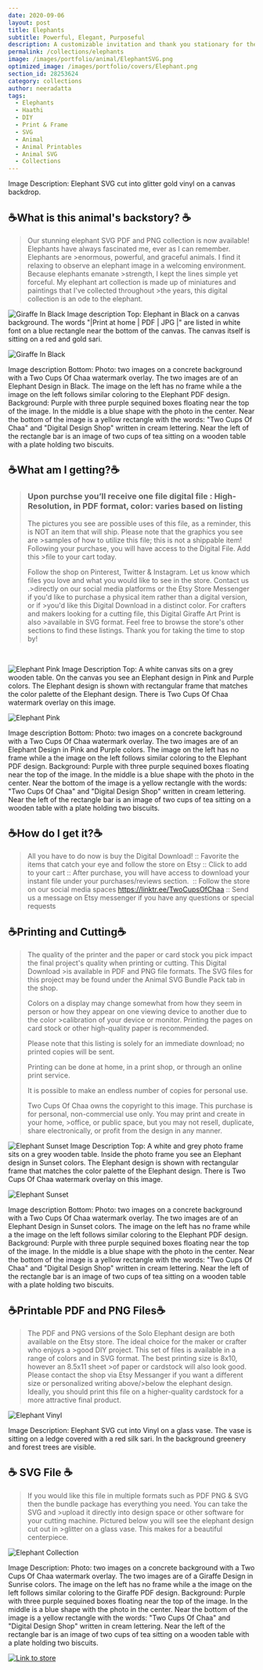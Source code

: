 ```yaml
---
date: 2020-09-06
layout: post
title: Elephants
subtitle: Powerful, Elegant, Purposeful
description: A customizable invitation and thank you stationary for the groom and groomsmen.
permalink: /collections/elephants
image: /images/portfolio/animal/ElephantSVG.png
optimized_image: /images/portfolio/covers/Elephant.png
section_id: 28253624
category: collections
author: neeradatta
tags:
  - Elephants
  - Haathi
  - DIY
  - Print & Frame
  - SVG
  - Animal
  - Animal Printables
  - Animal SVG
  - Collections
---
```


Image Description: Elephant SVG cut into glitter gold vinyl on a canvas backdrop.




## ☕What is this animal's backstory? ☕

>Our stunning elephant SVG PDF and PNG collection is now available! Elephants have always fascinated me, ever as I can remember. Elephants are >enormous, powerful, and graceful animals. I find it relaxing to observe an elephant image in a welcoming environment. Because elephants emanate >strength, I kept the lines simple yet forceful. My elephant art collection is made up of miniatures and paintings that I've collected throughout >the years, this digital collection is an ode to the elephant.

![Giraffe In Black](https://i.etsystatic.com/21226651/r/il/742fc1/2855918604/il_1588xN.2855918604_9rgt.jpg)
Image description Top: Elephant in Black on a canvas background. The words "|Print at home | PDF | JPG |" are listed in white font on a blue rectangle near the bottom of the canvas. The canvas itself is sitting on a red and gold sari. 

![Giraffe In Black](https://i.etsystatic.com/21226651/r/il/df7cb9/3672412067/il_794xN.3672412067_kgbo.jpg)

Image description Bottom: Photo: two images on a concrete background with a Two Cups Of Chaa watermark overlay. The two images are of an Elephant Design in Black. The image on the left has no frame while a the image on the left follows similar coloring to the Elephant PDF design. Background: Purple with three purple sequined boxes floating near the top of the image. In the middle is a blue shape with the photo in the center. Near the bottom of the image is a yellow rectangle with the words: "Two Cups Of Chaa" and "Digital Design Shop" written in cream lettering. Near the left of the rectangle bar is an image of two cups of tea sitting on a wooden table with a plate holding two biscuits. 

## ☕What am I getting?☕

>### Upon purchse you’ll receive one file digital file : High-Resolution, in PDF format, color: varies based on listing
>
>
>The pictures you see are possible uses of this file, as a reminder, this is NOT an item that will ship. Please note that the graphics you see are >samples of how to utilize this file; this is not a shippable item! Following your purchase, you will have access to the Digital File. Add this >file to your cart today.
>
>Follow the shop on Pinterest, Twitter & Instagram. Let us know which files you love and what you would like to see in the store. Contact us .>directly on our social media platforms or the Etsy Store Messenger if you'd like to purchase a physical item rather than a digital version, or if >you'd like this Digital Download in a distinct color. For crafters and makers looking for a cutting file, this Digital Giraffe Art Print is also >available in SVG format. Feel free to browse the store's other sections to find these listings. Thank you for taking the time to stop by!
>

<br/>

![Elephant Pink](https://i.etsystatic.com/21226651/r/il/0d0e62/2934343929/il_1588xN.2934343929_ep2a.jpg)
Image Description Top: A white canvas sits on a grey wooden table. On the canvas you see an Elephant design in Pink and Purple colors. The Elephant design is shown with rectangular frame that matches the color palette of the Elephant design. There is Two Cups Of Chaa watermark overlay on this image. 

![Elephant Pink](https://i.etsystatic.com/21226651/r/il/cd1129/3672403715/il_794xN.3672403715_p2n0.jpg)


Image description Bottom: Photo: two images on a concrete background with a Two Cups Of Chaa watermark overlay. The two images are of an Elephant Design in Pink and Purple colors. The image on the left has no frame while a the image on the left follows similar coloring to the Elephant PDF design. Background: Purple with three purple sequined boxes floating near the top of the image. In the middle is a blue shape with the photo in the center. Near the bottom of the image is a yellow rectangle with the words: "Two Cups Of Chaa" and "Digital Design Shop" written in cream lettering. Near the left of the rectangle bar is an image of two cups of tea sitting on a wooden table with a plate holding two biscuits. 


## ☕How do I get it?☕

>All you have to do now is buy the Digital Download!
>:: Favorite the items that catch your eye and follow the store on Etsy
>:: Click to add to your cart
>:: After purchase, you will have access to download your instant file under your purchases/reviews section. 
>:: Follow the store on our social media spaces https://linktr.ee/TwoCupsOfChaa
>:: Send us a message on Etsy messenger if you have any questions or special requests 


## ☕Printing and Cutting☕

>The quality of the printer and the paper or card stock you pick impact the final project's quality when printing or cutting. This Digital Download >is available in PDF and PNG file formats. The SVG files for this project may be found under the Animal SVG Bundle Pack
>tab in the shop.
>
>Colors on a display may change somewhat from how they seem in person or how they appear on one viewing device to another due to the color >calibration of your device or monitor. Printing the pages on card stock or other high-quality paper is recommended.
>
>Please note that this listing is solely for an immediate download; no printed copies will be sent.
>
>Printing can be done at home, in a print shop, or through an online print service.
>
>It is possible to make an endless number of copies for personal use. 
>
>Two Cups Of Chaa owns the copyright to this image. This purchase is for personal, non-commercial use only. You may print and create in your home, >office, or public space, but you may not resell, duplicate, share electronically, or profit from the design in any manner.
>

![Elephant Sunset](https://i.etsystatic.com/21226651/r/il/bb5fd1/2601136924/il_1588xN.2601136924_93km.jpg)
Image Description Top: A white and grey photo frame sits on a grey wooden table. Inside the photo frame you see an Elephant design in Sunset colors. The Elephant design is shown with rectangular frame that matches the color palette of the Elephant design. There is Two Cups Of Chaa watermark overlay on this image. 

![Elephant Sunset](https://i.etsystatic.com/21226651/r/il/b3d00f/3636313800/il_794xN.3636313800_cru6.jpg)

Image description Bottom: Photo: two images on a concrete background with a Two Cups Of Chaa watermark overlay. The two images are of an Elephant Design in Sunset colors. The image on the left has no frame while a the image on the left follows similar coloring to the Elephant PDF design. Background: Purple with three purple sequined boxes floating near the top of the image. In the middle is a blue shape with the photo in the center. Near the bottom of the image is a yellow rectangle with the words: "Two Cups Of Chaa" and "Digital Design Shop" written in cream lettering. Near the left of the rectangle bar is an image of two cups of tea sitting on a wooden table with a plate holding two biscuits. 

## ☕Printable PDF and PNG Files☕
>The PDF and PNG versions of the Solo Elephant design are both available on the Etsy store. The ideal choice for the maker or crafter who enjoys a >good DIY project. This set of files is available in a range of colors and in SVG format. The best printing size is 8x10, however an 8.5x11 sheet >of paper or cardstock will also look good. Please contact the shop via Etsy Messanger if you want a different size or personalized writing above/>below the elephant design. Ideally, you should print this file on a higher-quality cardstock for a more attractive final product.

![Elephant Vinyl](https://i.pinimg.com/564x/f0/d3/e6/f0d3e62e3c84c60db015331ed21d483d.jpg)

Image Description: Elephant SVG cut into Vinyl on a glass vase. The vase is sitting on a ledge covered with a red silk sari. In the background greenery and forest trees are visible. 
## ☕ SVG File ☕

>If you would like this file in multiple formats such as PDF PNG & SVG then the bundle package has everything you need. You can take the SVG and >upload it directly into design space or other software for your cutting machine. Pictured below you will see the elephant design cut out in >glitter on a glass vase. This makes for a beautiful centerpiece. 

![Elephant Collection](https://i.etsystatic.com/21226651/r/il/053141/3624815766/il_794xN.3624815766_ns5k.jpg)

Image Description: Photo: two images on a concrete background with a Two Cups Of Chaa watermark overlay. The two images are of a Giraffe Design in Sunrise colors. The image on the left has no frame while a the image on the left follows similar coloring to the Giraffe PDF design. Background: Purple with three purple sequined boxes floating near the top of the image. In the middle is a blue shape with the photo in the center. Near the bottom of the image is a yellow rectangle with the words: "Two Cups Of Chaa" and "Digital Design Shop" written in cream lettering. Near the left of the rectangle bar is an image of two cups of tea sitting on a wooden table with a plate holding two biscuits. 


[![Link to store](\images\portfolio\photo\printables.png)](https://www.etsy.com/shop/TwoCupsOfChaa)

